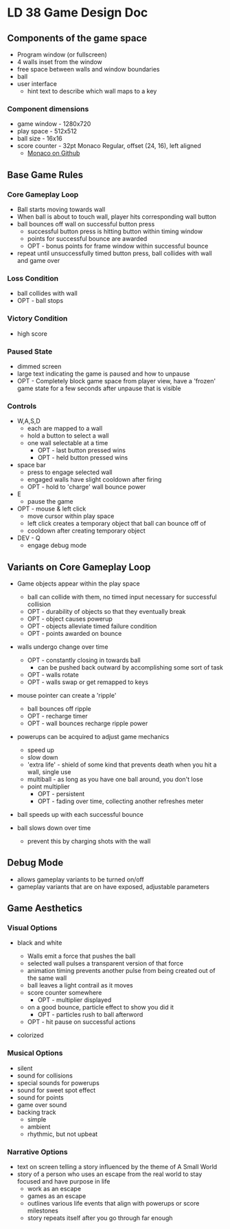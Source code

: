 # LD 38 Game Design Doc

## Components of the game space

* Program window (or fullscreen)
* 4 walls inset from the window
* free space between walls and window boundaries
* ball
* user interface
    * hint text to describe which wall maps to a key

### Component dimensions

* game window - 1280x720
* play space - 512x512
* ball size - 16x16
* score counter - 32pt Monaco Regular, offset (24, 16), left aligned
    * [Monaco on Github](https://github.com/todylu/monaco.ttf)

## Base Game Rules

### Core Gameplay Loop

* Ball starts moving towards wall
* When ball is about to touch wall, player hits corresponding wall button
* ball bounces off wall on successful button press
  * successful button press is hitting button within timing window
  * points for successful bounce are awarded
  * OPT - bonus points for frame window within successful bounce
* repeat until unsuccessfully timed button press, ball collides with wall and game over

### Loss Condition
* ball collides with wall
* OPT - ball stops

### Victory Condition
* high score

### Paused State
* dimmed screen
* large text indicating the game is paused and how to unpause
* OPT - Completely block game space from player view, have a 'frozen' game state for a few seconds after unpause that is visible

### Controls
* W,A,S,D
  * each are mapped to a wall
  * hold a button to select a wall
  * one wall selectable at a time
    * OPT - last button pressed wins
    * OPT - held button pressed wins
* space bar
  * press to engage selected wall
  * engaged walls have slight cooldown after firing
  * OPT - hold to 'charge' wall bounce power
* E
  * pause the game
* OPT - mouse & left click
  * move cursor within play space
  * left click creates a temporary object that ball can bounce off of
  * cooldown after creating temporary object
* DEV - Q
  * engage debug mode

## Variants on Core Gameplay Loop

* Game objects appear within the play space
  * ball can collide with them, no timed input necessary for successful collision
  * OPT - durability of objects so that they eventually break
  * OPT - object causes powerup
  * OPT - objects alleviate timed failure condition
  * OPT - points awarded on bounce

* walls undergo change over time
  * OPT - constantly closing in towards ball
    * can be pushed back outward by accomplishing some sort of task
  * OPT - walls rotate
  * OPT - walls swap or get remapped to keys

* mouse pointer can create a 'ripple'
  * ball bounces off ripple
  * OPT - recharge timer
  * OPT - wall bounces recharge ripple power

* powerups can be acquired to adjust game mechanics
  * speed up
  * slow down
  * 'extra life' - shield of some kind that prevents death when you hit a wall, single use
  * multiball - as long as you have one ball around, you don't lose
  * point multiplier
    * OPT - persistent
    * OPT - fading over time, collecting another refreshes meter

* ball speeds up with each successful bounce

* ball slows down over time
  * prevent this by charging shots with the wall

## Debug Mode
* allows gameplay variants to be turned on/off
* gameplay variants that are on have exposed, adjustable parameters


## Game Aesthetics

### Visual Options
* black and white
  * Walls emit a force that pushes the ball
  * selected wall pulses a transparent version of that force
  * animation timing prevents another pulse from being created out of the same wall
  * ball leaves a light contrail as it moves
  * score counter somewhere
    * OPT - multiplier displayed
  * on a good bounce, particle effect to show you did it
    * OPT - particles rush to ball afterword
  * OPT - hit pause on successful actions

* colorized

### Musical Options
* silent
* sound for collisions
* special sounds for powerups
* sound for sweet spot effect
* sound for points
* game over sound
* backing track
  * simple
  * ambient
  * rhythmic, but not upbeat

### Narrative Options
* text on screen telling a story influenced by the theme of A Small World
* story of a person who uses an escape from the real world to stay focused and have purpose in life
  * work as an escape
  * games as an escape
  * outlines various life events that align with powerups or score milestones
  * story repeats itself after you go through far enough